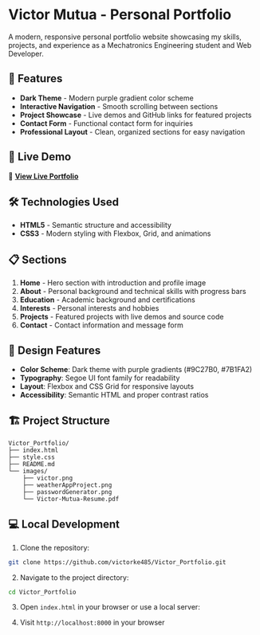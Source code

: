 # Victor Mutua - Personal Portfolio

A modern, responsive personal portfolio website showcasing my skills, projects, and experience as a Mechatronics Engineering student and Web Developer.

## 🌟 Features

- **Dark Theme** - Modern purple gradient color scheme
- **Interactive Navigation** - Smooth scrolling between sections
- **Project Showcase** - Live demos and GitHub links for featured projects
- **Contact Form** - Functional contact form for inquiries
- **Professional Layout** - Clean, organized sections for easy navigation

## 🚀 Live Demo

🔗 **[View Live Portfolio](https://victorke485.github.io/Victor_Portfolio/)**

## 🛠️ Technologies Used

- **HTML5** - Semantic structure and accessibility
- **CSS3** - Modern styling with Flexbox, Grid, and animations

## 📋 Sections

1. **Home** - Hero section with introduction and profile image
2. **About** - Personal background and technical skills with progress bars
3. **Education** - Academic background and certifications
4. **Interests** - Personal interests and hobbies
5. **Projects** - Featured projects with live demos and source code
6. **Contact** - Contact information and message form

## 🎨 Design Features

- **Color Scheme**: Dark theme with purple gradients (#9C27B0, #7B1FA2)
- **Typography**: Segoe UI font family for readability
- **Layout**: Flexbox and CSS Grid for responsive layouts
- **Accessibility**: Semantic HTML and proper contrast ratios



## 🏗️ Project Structure

```
Victor_Portfolio/
├── index.html         
├── style.css           
├── README.md           
└── images/
    ├── victor.png      
    ├── weatherAppProject.png
    ├── passwordGenerator.png
    └── Victor-Mutua-Resume.pdf
```


## 💻 Local Development

1. Clone the repository:
```bash
git clone https://github.com/victorke485/Victor_Portfolio.git
```

2. Navigate to the project directory:
```bash
cd Victor_Portfolio
```

3. Open `index.html` in your browser or use a local server:


4. Visit `http://localhost:8000` in your browser

